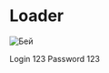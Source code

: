 # Loader
![Бей](https://user-images.githubusercontent.com/25912664/115958784-876c9780-a511-11eb-988a-8e91663a69ae.jpg)

Login 123
Password 123
